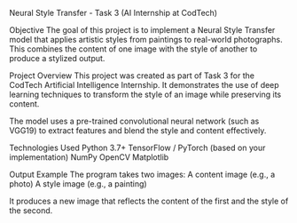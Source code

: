 Neural Style Transfer - Task 3 (AI Internship at CodTech)

Objective
The goal of this project is to implement a Neural Style Transfer model that applies artistic styles from paintings to real-world photographs. This combines the content of one image with the style of another to produce a stylized output.

Project Overview
This project was created as part of Task 3 for the CodTech Artificial Intelligence Internship. It demonstrates the use of deep learning techniques to transform the style of an image while preserving its content.

The model uses a pre-trained convolutional neural network (such as VGG19) to extract features and blend the style and content effectively.



Technologies Used
Python 3.7+
TensorFlow / PyTorch (based on your implementation)
NumPy
OpenCV
Matplotlib

Output Example
The program takes two images:
A content image (e.g., a photo)
A style image (e.g., a painting)

It produces a new image that reflects the content of the first and the style of the second.


